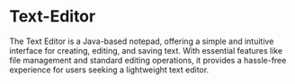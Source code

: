 # Text-Editor
The Text Editor is a Java-based notepad, offering a simple and intuitive interface for creating, editing, and saving text. With essential features like file management and standard editing operations, it provides a hassle-free experience for users seeking a lightweight text editor.

